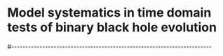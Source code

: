 # Model systematics in time domain tests of binary black hole evolution
#-----------------------------------------------------------------------
